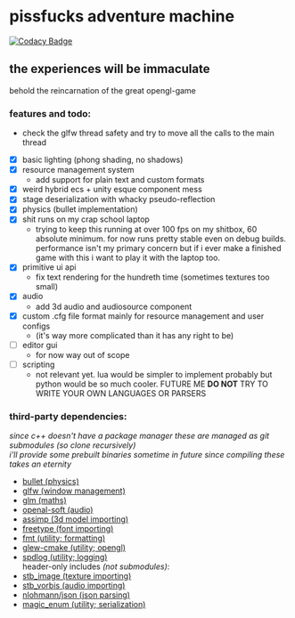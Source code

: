 # pissfucks adventure machine
[![Codacy Badge](https://app.codacy.com/project/badge/Grade/cb15f5875813400493337b040ebfa397)](https://app.codacy.com/gh/NipaGames/latren/dashboard?utm_source=gh&utm_medium=referral&utm_content=&utm_campaign=Badge_grade)
## the experiences will be immaculate
behold the reincarnation of the great opengl-game  
### features and todo:
- check the glfw thread safety and try to move all the calls to the main thread
- [x] basic lighting (phong shading, no shadows)
- [x] resource management system
  - add support for plain text and custom formats
- [x] weird hybrid ecs + unity esque component mess
- [x] stage deserialization with whacky pseudo-reflection
- [x] physics (bullet implementation)
- [x] shit runs on my crap school laptop
  - trying to keep this running at over 100 fps on my shitbox, 60 absolute minimum. for now runs pretty stable even on debug builds. performance isn't my primary concern but if i ever make a finished game with this i want to play it with the laptop too.
- [x] primitive ui api
  - fix text rendering for the hundreth time (sometimes textures too small)
- [x] audio
  - add 3d audio and audiosource component
- [x] custom .cfg file format mainly for resource management and user configs
  - (it's way more complicated than it has any right to be)
- [ ] editor gui
  - for now way out of scope
- [ ] scripting
  - not relevant yet. lua would be simpler to implement probably but python would be so much cooler. FUTURE ME **DO NOT** TRY TO WRITE YOUR OWN LANGUAGES OR PARSERS

### third-party dependencies:
*since c++ doesn't have a package manager these are managed as git submodules (so clone recursively)*  
*i'll provide some prebuilt binaries sometime in future since compiling these takes an eternity*
- [bullet (physics)](https://github.com/bulletphysics/bullet3)
- [glfw (window management)](https://github.com/glfw/glfw)
- [glm (maths)](https://github.com/g-truc/glm)
- [openal-soft (audio)](https://github.com/kcat/openal-soft)
- [assimp (3d model importing)](https://github.com/assimp/assimp)
- [freetype (font importing)](https://gitlab.freedesktop.org/freetype/freetype)
- [fmt (utility; formatting)](https://github.com/fmtlib/fmt)
- [glew-cmake (utility; opengl)](https://github.com/Perlmint/glew-cmake)
- [spdlog (utility; logging)](https://github.com/gabime/spdlog)  
header-only includes *(not submodules)*:  
- [stb_image (texture importing)](https://github.com/nothings/stb/blob/master/stb_image.h)
- [stb_vorbis (audio importing)](https://github.com/nothings/stb/blob/master/stb_vorbis.c)
- [nlohmann/json (json parsing)](https://github.com/nlohmann/json)
- [magic_enum (utility; serialization)](https://github.com/Neargye/magic_enum)